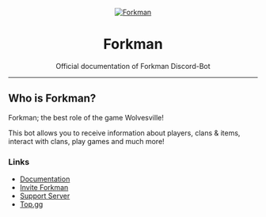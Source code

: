 <link rel="stylesheet" type="text/css" href="css/style.css">
<div align="center">

[![Forkman](https://cdn.discordapp.com/emojis/1092882485291003954.png?size=4096&quality=high)](https://discord.gg/DEEZY5cwpy)

# Forkman
Official documentation of Forkman Discord-Bot

</div>

---
## Who is Forkman?
Forkman; the best role of the game Wolvesville!

This bot allows you to receive information about players, clans & items, interact with clans, play games and much more!

### Links
- [Documentation](https://xnickydev.gitbook.io/forkman)
- [Invite Forkman](https://discord.com/oauth2/authorize?client_id=1037396167123816499&scope=bot%20applications.commands&permissions=388161)
- [Support Server](https://discord.gg/DEEZY5cwpy)
- [Top.gg](https://top.gg/bot/1037396167123816499/)
